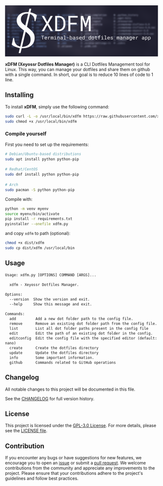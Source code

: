 ![logo](assets/logo.png)

**xDFM (Xeyossr Dotfiles Manager)** is a CLI Dotfiles Management tool for Linux. This way, you can manage your dotfiles and share them on github with a single command. In short, our goal is to reduce 10 lines of code to 1 line.

## Installing

To install **xDFM**, simply use the following command:

```bash
sudo curl -L -o /usr/local/bin/xdfm https://raw.githubusercontent.com/xeyossr/xDFM/refs/heads/main/dist/xdfm
sudo chmod +x /usr/local/bin/xdfm
```

### Compile yourself

First you need to set up the requirements:

```bash
# Debian/Ubuntu-based distributions
sudo apt install python python-pip

# Redhat/CentOS
sudo dnf install python python-pip

# Arch
sudo pacman -S python python-pip
```

Compile with:

```bash
python -m venv myenv
source myenv/bin/activate
pip install -r requirements.txt
pyinstaller --onefile xdfm.py
```

and copy `xdfm` to path (optional):

```bash
chmod +x dist/xdfm
sudo cp dist/xdfm /usr/local/bin
```

## Usage

```
Usage: xdfm.py [OPTIONS] COMMAND [ARGS]...

  xdfm - Xeyossr Dotfiles Manager.

Options:
  --version  Show the version and exit.
  --help     Show this message and exit.

Commands:
  add         Add a new dot folder path to the config file.
  remove      Remove an existing dot folder path from the config file.
  list        List all dot folder paths present in the config file
  edit        Edit the path of an existing dot folder in the config.
  editconfig  Edit the config file with the specified editor (default: nano)
  create      Create the dotfiles directory
  update      Update the dotfiles directory
  info        Some important information.
  github      Commands related to GitHub operations
```

## Changelog

All notable changes to this project will be documented in this file.

See the [CHANGELOG](./CHANGELOG.md) for full version history.

## License

This project is licensed under the [GPL-3.0 License](https://www.gnu.org/licenses/gpl-3.0.html). For more details, please see the [LICENSE file](./LICENSE).

## Contribution

If you encounter any bugs or have suggestions for new features, we encourage you to open an [issue](https://github.com/xeyossr/xDFM/issues) or submit a [pull request](https://github.com/xeyossr/xDFM/pulls). We welcome contributions from the community and appreciate any improvements to the project. Please ensure that your contributions adhere to the project's guidelines and follow best practices.
